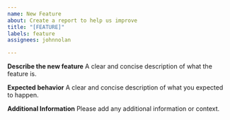 ```yaml
---
name: New Feature
about: Create a report to help us improve
title: "[FEATURE]"
labels: feature
assignees: johnnolan

---
```


**Describe the new feature**
A clear and concise description of what the feature is.

**Expected behavior**
A clear and concise description of what you expected to happen.

**Additional Information**
Please add any additional information or context.


